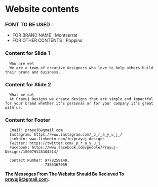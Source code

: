 # Website contents

### FONT TO BE USED : 
  - FOR BRAND NAME : Montserrat
  - FOR OTHER CONTENTS : Poppins
 
### Content for Slide 1

      Who are we\
      We are a team of creative designers who love to help others build their brand and buisness.
     
### Content for Slide 2

      What we do\
      At Prayuj Designs we create designs that are simple and impactful for your brand whether it’s personal or for your company it’s great with us.
      
### Content for Footer      

      
      Email: prayuj6@gmail.com
      Instagram: https://www.instagram.com/_p_r_a_y_u_j_/ 
      Linkdin: www.linkedin.com/in/prayuj-designs
      Twitter: https://twitter.com/_p_r_a_y_u_j_
      Facebook: https://www.facebook.com/people/Prayuj-Designs/100079528384314/
       
      Contact Number: 9778259149,
                      7356367059



**The Messeges From The Website Should Be Recieved To prayuj6@gmail.com.**
